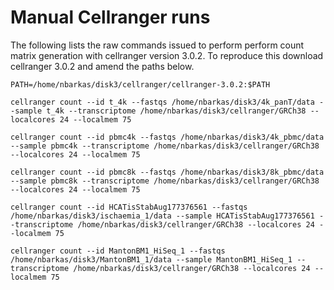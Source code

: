 # Manual Cellranger runs

The following lists the raw commands issued to perform perform count matrix generation with cellranger version 3.0.2. To reproduce this download cellranger 3.0.2 and amend the paths below.

```
PATH=/home/nbarkas/disk3/cellranger/cellranger-3.0.2:$PATH

cellranger count --id t_4k --fastqs /home/nbarkas/disk3/4k_panT/data --sample t_4k --transcriptome /home/nbarkas/disk3/cellranger/GRCh38 --localcores 24 --localmem 75

cellranger count --id pbmc4k --fastqs /home/nbarkas/disk3/4k_pbmc/data --sample pbmc4k --transcriptome /home/nbarkas/disk3/cellranger/GRCh38 --localcores 24 --localmem 75

cellranger count --id pbmc8k --fastqs /home/nbarkas/disk3/8k_pbmc/data --sample pbmc8k --transcriptome /home/nbarkas/disk3/cellranger/GRCh38 --localcores 24 --localmem 75

cellranger count --id HCATisStabAug177376561 --fastqs /home/nbarkas/disk3/ischaemia_1/data --sample HCATisStabAug177376561 --transcriptome /home/nbarkas/disk3/cellranger/GRCh38 --localcores 24 --localmem 75

cellranger count --id MantonBM1_HiSeq_1 --fastqs /home/nbarkas/disk3/MantonBM1_1/data --sample MantonBM1_HiSeq_1 --transcriptome /home/nbarkas/disk3/cellranger/GRCh38 --localcores 24 --localmem 75
```